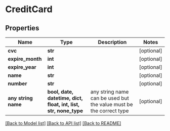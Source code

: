 # CreditCard


## Properties
Name | Type | Description | Notes
------------ | ------------- | ------------- | -------------
**cvc** | **str** |  | [optional] 
**expire_month** | **int** |  | [optional] 
**expire_year** | **int** |  | [optional] 
**name** | **str** |  | [optional] 
**number** | **str** |  | [optional] 
**any string name** | **bool, date, datetime, dict, float, int, list, str, none_type** | any string name can be used but the value must be the correct type | [optional]

[[Back to Model list]](../README.md#documentation-for-models) [[Back to API list]](../README.md#documentation-for-api-endpoints) [[Back to README]](../README.md)


